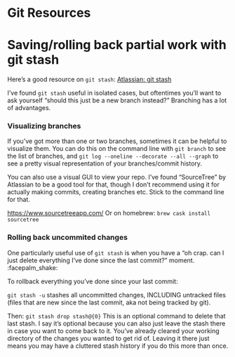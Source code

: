 # Git Resources

# Saving/rolling back partial work with git stash

Here’s a good resource on `git stash`: [Atlassian: git stash](https://www.atlassian.com/git/tutorials/git-stash)

I’ve found `git stash` useful in isolated cases, but oftentimes you’ll want to ask yourself “should this just be a new branch instead?” Branching has a lot of advantages.

### Visualizing branches

If you’ve got more than one or two branches, sometimes it can be helpful to visualize them. You can do this on the command line with `git branch` to see the list of branches, and `git log --oneline --decorate --all --graph` to see a pretty visual representation of your branches/commit history.

You can also use a visual GUI to view your repo. I’ve found “SourceTree” by Atlassian to be a good tool for that, though I don’t recommend using it for actually making commits, creating branches etc. Stick to the command line for that.

https://www.sourcetreeapp.com/
Or on homebrew: `brew cask install sourcetree`

### Rolling back uncommited changes

One particularly useful use of `git stash` is when you have a “oh crap. can I just delete everything I’ve done since the last commit?” moment. :facepalm_shake:

To rollback everything you’ve done since your last commit:

`git stash -u` stashes all uncommitted changes, INCLUDING untracked files (files that are new since the last commit, aka not being tracked by git).

Then:
`git stash drop stash@{0}` This is an optional command to delete that last stash. I say it’s optional because you can also just leave the stash there in case you want to come back to it. You’ve already cleared your working directory of the changes you wanted to get rid of. Leaving it there just means you may have a cluttered stash history if you do this more than once.
